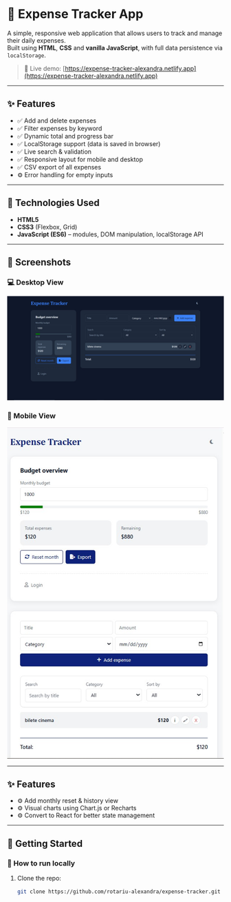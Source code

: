 # 💸 Expense Tracker App

A simple, responsive web application that allows users to track and manage their daily expenses.  
Built using **HTML**, **CSS** and **vanilla JavaScript**, with full data persistence via `localStorage`.

> 🔴 Live demo: [https://expense-tracker-alexandra.netlify.app](https://expense-tracker-alexandra.netlify.app)

---

## ✨ Features

- ✅ Add and delete expenses
- ✅ Filter expenses by keyword
- ✅ Dynamic total and progress bar
- ✅ LocalStorage support (data is saved in browser)
- ✅ Live search & validation
- ✅ Responsive layout for mobile and desktop
- ✅ CSV export of all expenses
- ⚙️ Error handling for empty inputs

---

## 🧠 Technologies Used

- **HTML5**
- **CSS3** (Flexbox, Grid)
- **JavaScript (ES6)** – modules, DOM manipulation, localStorage API

---

## 📸 Screenshots

### 💻 Desktop View
![Desktop Screenshot](assets/ExpenseTracker-screenshotMain-desktop.jpg)

### 📱 Mobile View
![Mobile Screenshot](assets/ExpenseTracker-screenshotMain-mobile-lightVersion.jpg)

---
## ✨ Features

- ⚙ Add monthly reset & history view
- ⚙ Visual charts using Chart.js or Recharts
- ⚙ Convert to React for better state management

---

## 🚀 Getting Started

### 🔧 How to run locally

1. Clone the repo:
   ```bash
   git clone https://github.com/rotariu-alexandra/expense-tracker.git
